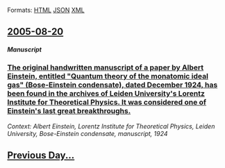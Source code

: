 
Formats: [HTML](2005/08/20/index.html)  [JSON](2005/08/20/index.json)  [XML](2005/08/20/index.xml)  

## [2005-08-20](/news/2005/08/20/index.md)

##### Manuscript
### [ The original handwritten manuscript of a paper by Albert Einstein, entitled "Quantum theory of the monatomic ideal gas" (Bose-Einstein condensate), dated December 1924, has been found in the archives of Leiden University's Lorentz Institute for Theoretical Physics. It was considered one of Einstein's last great breakthroughs. ](/news/2005/08/20/the-original-handwritten-manuscript-of-a-paper-by-albert-einstein-entitled-quantum-theory-of-the-monatomic-ideal-gas-bose-einstein-cond.md)
_Context: Albert Einstein, Lorentz Institute for Theoretical Physics, Leiden University, Bose-Einstein condensate, manuscript, 1924_

## [Previous Day...](/news/2005/08/19/index.md)

